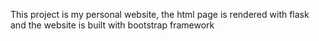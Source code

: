 This project is my personal website, the html page is rendered with flask and the website is built with bootstrap framework